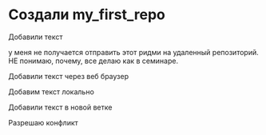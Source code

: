 ﻿# Создали my_first_repo

Добавили текст

у меня не получается отправить этот ридми на удаленный репозиторий. НЕ понимаю, почему, все делаю как в семинаре.

Добавили текст через веб браузер

Добавим текст локально

Добавили текст в новой ветке

Разрешаю конфликт
